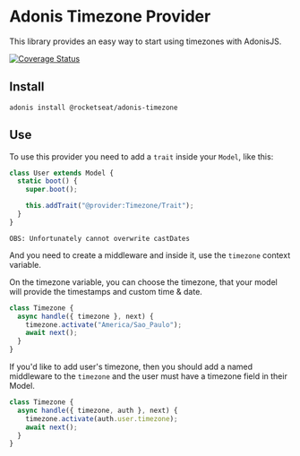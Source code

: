 # Adonis Timezone Provider

This library provides an easy way to start using timezones with AdonisJS.

[![Coverage Status](https://coveralls.io/repos/github/Rocketseat/adonis-timezone/badge.svg?branch=master)](https://coveralls.io/github/Rocketseat/adonis-timezone?branch=master)

## Install

`adonis install @rocketseat/adonis-timezone`

## Use

To use this provider you need to add a `trait` inside your `Model`, like this:

```js
class User extends Model {
  static boot() {
    super.boot();

    this.addTrait("@provider:Timezone/Trait");
  }
}
```

```
OBS: Unfortunately cannot overwrite castDates
```

And you need to create a middleware and inside it, use the `timezone` context variable.

On the timezone variable, you can choose the timezone, that your model will provide the timestamps and custom time & date.

```js
class Timezone {
  async handle({ timezone }, next) {
    timezone.activate("America/Sao_Paulo");
    await next();
  }
}
```

If you'd like to add user's timezone, then you should add a named middleware to the `timezone` and the user must have a timezone field in their Model.

```js
class Timezone {
  async handle({ timezone, auth }, next) {
    timezone.activate(auth.user.timezone);
    await next();
  }
}
```
